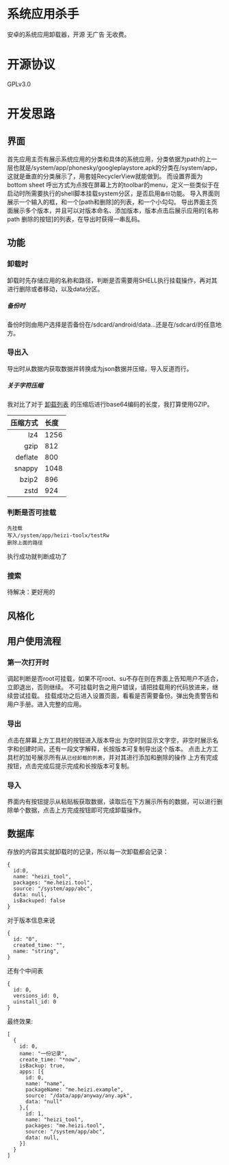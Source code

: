 # 系统应用杀手
安卓的系统应用卸载器，开源 无广告 无收费。
# 开源协议
GPLv3.0

# 开发思路
## 界面
首先应用主页有展示系统应用的分类和具体的系统应用，分类依据为path的上一层也就是/system/app/phonesky/googleplaystore.apk的分类在/system/app，这就是垂直的分类展示了，用套娃RecyclerView就能做到。
而设置界面为bottom sheet 呼出方式为点按在屏幕上方的toolbar的menu，定义一些类似于在启动时所需要执行的shell脚本挂载system分区，是否启用`备份`功能。
导入界面则展示一个输入的框，和一个[path和删除]的列表，和一个小勾勾。
导出界面主页面展示多个版本，并且可以对版本命名、添加版本，版本点击后展示应用的[名称 path 删除的按钮]的列表，在导出时获得一串乱码。
## 功能
### 卸载时
卸载时先存储应用的名称和路径，判断是否需要用SHELL执行挂载操作，再对其进行删除或者移动，以及data分区。
##### 备份时
备份时则由用户选择是否备份在/sdcard/android/data...还是在/sdcard/的任意地方。
### 导出入
导出时从数据内获取数据并转换成为json数据并压缩，导入反道而行。
##### 关于字符压缩
我对比了对于 [卸载列表](https://github.com/ElisaMin/SystemAppsKiller/blob/7adfc99f86c305cba054553d74679ec24480fe05/app/src/main/java/me/heizi/box/packagemanager/libs/lib.kt) 的压缩后进行base64编码的长度，我打算使用GZIP。

|压缩方式|长度 |
|---:|:----|
|lz4     |1256|
|gzip    |812|
|deflate |800|
|snappy  |1048|
|bzip2   |896|
|zstd    |924|

### 判断是否可挂载
```
先挂载
写入/system/app/heizi-toolx/testRw
删除上面的路径
```
执行成功就判断成功了
### 搜索
待解决：更好用的
## 风格化
## 用户使用流程
### 第一次打开时
调起判断是否root可挂载，如果不可root、su不存在则在界面上告知用户不适合，立即退出，否则继续。
不可挂载时告之用户错误，请把挂载用的代码放进来，继续尝试挂载。
挂载成功之后进入设置页面，看看是否需要备份。弹出免责警告和用户手册。进入完整的应用。
### 导出
点击在屏幕上方工具栏的按钮进入版本导出 为空时则显示文字空，非空时展示名字和创建时间，还有一段文字解释，长按版本可复制导出这个版本。
点击上方工具栏的加号展示所有从`已经卸载的列表`，并对其进行添加和删除的操作 上方有完成按钮，点击完成后提示完成和长按版本可复制。
### 导入
界面内有按钮提示从粘贴板获取数据，读取后在下方展示所有的数据，可以进行删除单个数据，点击上方完成按钮即可完成卸载操作。
## 数据库
存放的内容其实就卸载时的记录，所以每一次卸载都会记录：
```json5
{
  id:0,
  name: "heizi_tool",
  packages: "me.heizi.tool",
  source: "/system/app/abc",
  data: null,
  isBackuped: false
}
```
对于版本信息来说
```json5
{
  id: "0",
  created_time: "",
  name: "string",
}
```
还有个中间表
```json5
{
  id: 0,
  versions_id: 0,
  uinstall_id: 0
}
```
最终效果:
```json5
[
  {
    id: 0,
    name: "一份记录",
    create_time: "*now",
    isBackup: true,
    apps: [{
      id: 0,
      name: "name",
      packageName: "me.heizi.example",
      source: "/data/app/anyway/any.apk",
      data: "null"
    },{
      id: 1,
      name: "heizi_tool",
      packages: "me.heizi.tool",
      source: "/system/app/abc",
      data: null,
    }]
  }
]
```